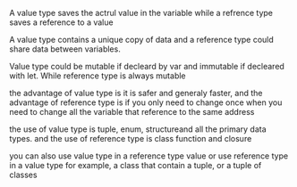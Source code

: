 A value type saves the actrul value in the variable while a refrence type saves a reference to a value

A value type contains a unique copy of data and a reference type could share data between variables.

Value type could be mutable if decleard by var and immutable if decleared with let. 
While reference type is always mutable

the advantage of value type is it is safer and generaly faster, and the advantage of reference type is 
if you only need to change once when you need to change all the variable that reference to the same address

the use of value type is tuple, enum, structureand all the primary data types.
and the use of reference type is class function and closure

you can also use value type in a reference type value or use reference type in a value type
for example, a class that contain a tuple, or a tuple of classes

